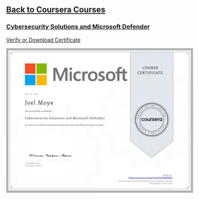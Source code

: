 ## [Back to Coursera Courses](/README.md)
### [Cybersecurity Solutions and Microsoft Defender](https://www.coursera.org/learn/cybersecurity-solutions-and-microsoft-defender)
[Verify or Download Certificate](https://www.coursera.org/verify/BJ7Y833M34G9)

![](BJ7Y833M34G9.jpg)

